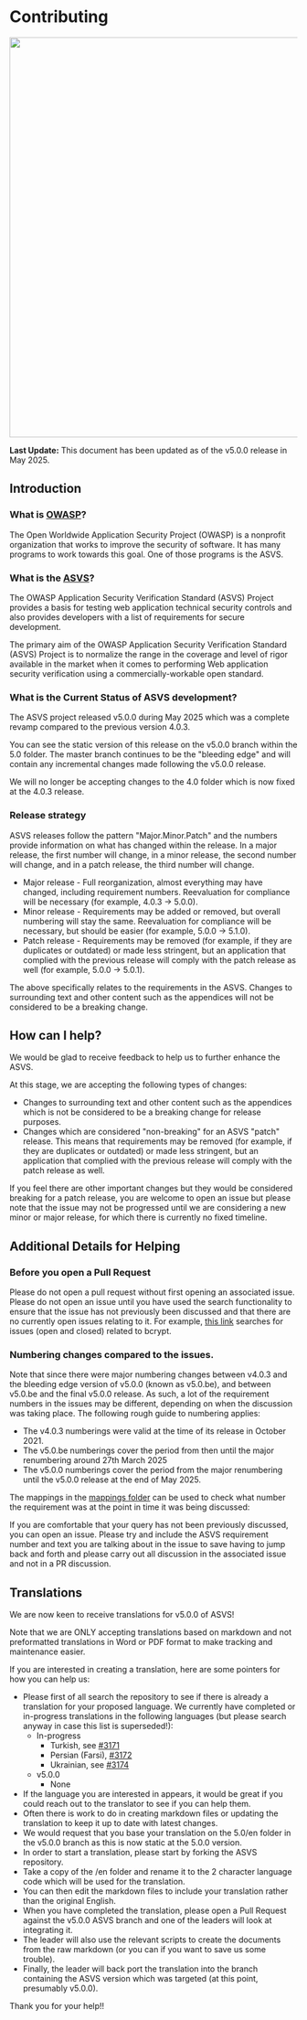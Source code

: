 # Contributing

<img src="https://owasp.org/www-project-application-security-verification-standard/assets/images/OWASP_ASVS_Linkedin_Banner-01.jpg" width="700px">

**Last Update:** This document has been updated as of the v5.0.0 release in May 2025.

## Introduction

### What is [OWASP](https://owasp.org/)?

The Open Worldwide Application Security Project (OWASP) is a nonprofit organization that works to improve the security of software. It has many programs to work towards this goal. One of those programs is the ASVS.

### What is the [ASVS](https://owasp.org/www-project-application-security-verification-standard/)?

The OWASP Application Security Verification Standard (ASVS) Project provides a basis for testing web application technical security controls and also provides developers with a list of requirements for secure development.

The primary aim of the OWASP Application Security Verification Standard (ASVS) Project is to normalize the range in the coverage and level of rigor available in the market when it comes to performing Web application security verification using a commercially-workable open standard.

### What is the Current Status of ASVS development?

The ASVS project released v5.0.0 during May 2025 which was a complete revamp compared to the previous version 4.0.3.

You can see the static version of this release on the v5.0.0 branch within the 5.0 folder. The master branch continues to be the "bleeding edge" and will contain any incremental changes made following the v5.0.0 release.

We will no longer be accepting changes to the 4.0 folder which is now fixed at the 4.0.3 release.

### Release strategy

ASVS releases follow the pattern "Major.Minor.Patch" and the numbers provide information on what has changed within the release. In a major release, the first number will change, in a minor release, the second number will change, and in a patch release, the third number will change.

* Major release - Full reorganization, almost everything may have changed, including requirement numbers. Reevaluation for compliance will be necessary (for example, 4.0.3 -> 5.0.0).
* Minor release - Requirements may be added or removed, but overall numbering will stay the same. Reevaluation for compliance will be necessary, but should be easier (for example, 5.0.0 -> 5.1.0).
* Patch release - Requirements may be removed (for example, if they are duplicates or outdated) or made less stringent, but an application that complied with the previous release will comply with the patch release as well (for example, 5.0.0 -> 5.0.1).

The above specifically relates to the requirements in the ASVS. Changes to surrounding text and other content such as the appendices will not be considered to be a breaking change.

## How can I help?

We would be glad to receive feedback to help us to further enhance the ASVS.

At this stage, we are accepting the following types of changes:

* Changes to surrounding text and other content such as the appendices which is not be considered to be a breaking change for release purposes.
* Changes which are considered "non-breaking" for an ASVS "patch" release. This means that requirements may be removed (for example, if they are duplicates or outdated) or made less stringent, but an application that complied with the previous release will comply with the patch release as well.

If you feel there are other important changes but they would be considered breaking for a patch release, you are welcome to open an issue but please note that the issue may not be progressed until we are considering a new minor or major release, for which there is currently no fixed timeline.

## Additional Details for Helping

### Before you open a Pull Request

Please do not open a pull request without first opening an associated issue. Please do not open an issue until you have used the search functionality to ensure that the issue has not previously been discussed and that there are no currently open issues relating to it. For example, [this link](https://github.com/OWASP/ASVS/issues?q=is%3Aissue+bcrypt) searches for issues (open and closed) related to bcrypt.

### Numbering changes compared to the issues.

Note that since there were major numbering changes between v4.0.3 and the bleeding edge version of v5.0.0 (known as v5.0.be), and between v5.0.be and the final v5.0.0 release. As such, a lot of the requirement numbers in the issues may be different, depending on when the discussion was taking place. The following rough guide to numbering applies:

* The v4.0.3 numberings were valid at the time of its release in October 2021.
* The v5.0.be numberings cover the period from then until the major renumbering around 27th March 2025
* The v5.0.0 numberings cover the period from the major renumbering until the v5.0.0 release at the end of May 2025. 

The mappings in the [mappings folder](https://github.com/OWASP/ASVS/tree/master/5.0/mappings/) can be used to check what number the requirement was at the point in time it was being discussed:

If you are comfortable that your query has not been previously discussed, you can open an issue. Please try and include the ASVS requirement number and text you are talking about in the issue to save having to jump back and forth and please carry out all discussion in the associated issue and not in a PR discussion.

<!-- COMMENTING OUT FOR FUTURE USE

  * Mapping from v4.0.3 to v5.0.0:
    * <https://github.com/OWASP/ASVS/blob/master/5.0/mappings/mapping_v4.0.3_to_v5.0.0.yml> - mapping file
    * <https://asvs.dev/mapping_v4.0.3_to_v5.0.0.html> - formatted output
  * Mapping from v5.0.0 to v4.0.3:
    * <https://github.com/OWASP/ASVS/blob/master/5.0/mappings/mapping_v5.0.0_to_v4.0.3.yml> - mapping file
    * <https://asvs.dev/mapping_v5.0.0_to_v4.0.3.html> - formatted output

Tags in new (v5.0.0) mapping file:

  * `ADDED` - new requirement
  * `MOVED FROM x.y.z` - reference to the requirement number from v4.0.3. Must have a matching `MOVE TO` tag in the old mapping file.
    * `GRAMMAR` - indicates that there are grammar or language corrections in the moved requirement, which don't change the requirement's meaning.
    * `MODIFIED` - indicates that the meaning of the moved requirement was changed (more than just a language or grammar change).
  * `SPLIT FROM x.y.z` - the v4.0.3 requirement was split to multiple requirements in v5.0.0. Must have a matching `SPLIT TO` in the old mapping file.
  * `MERGED FROM x.y.z` - the v4.0.3 requirement has been merged with another requirement for v5.0.0. Must have a matching `MERGED TO` tag in the old mapping file.
  * `COVERS x.y.z` - the v5.0.0 requirement covers the content of this v4.0.3 requirement. Must have a matching `COVERED BY x.y.z` tag in the old mapping file.

Tags in old (v4.0.3) mapping file:

  * `DELETED` - the v4.0.3 requirement is deleted in the new version, with a reason.
    * `DELETED, NOT IN SCOPE` - requirement has been decided to be out of the redefined scope of ASVS.
    * `DELETED, INCORRECT` - requirement was invalid or provided inadvisable advice.
    * `DELETED, NOT PRACTICAL` - the requirement was not practical (enough) to implement in reality.
    * `DELETED, INSUFFICIENT IMPACT` - the requirement provided insufficient benefit to be worthwhile.
    * `DELETED, MERGED TO x.y.z` - the requirement was merged to another requirement for v5.0.0. Must have a matching `MERGED FROM` tag in the new mapping file.
    * `DELETED, COVERED BY x.y.z` - the requirement was a duplicate of or is covered by another requirement in v5.0.0. Must have a matching `COVERS` tag in the new mapping file.
  * `MOVED TO x.y.z` - reference to the requirement number from v5.0.0. Must have a matching `MOVED FROM` tag in the new version
  * `SPLIT TO x.y.z, i.j.k` - the v4.0.3 requirement is divided into multiple requirements in v5.0.0. Must have matching `SPLIT FROM` tags in the new mapping file.

-->

## Translations

We are now keen to receive translations for v5.0.0 of ASVS!

Note that we are ONLY accepting translations based on markdown and not preformatted translations in Word or PDF format to make tracking and maintenance easier. 

If you are interested in creating a translation, here are some pointers for how you can help us:

* Please first of all search the repository to see if there is already a translation for your proposed language. We currently have completed or in-progress translations in the following languages (but please search anyway in case this list is superseded!):
    * In-progress
        * Turkish, see [#3171](https://github.com/OWASP/ASVS/issues/3171)
        * Persian (Farsi), [#3172](https://github.com/OWASP/ASVS/issues/3172)
        * Ukrainian, see [#3174](https://github.com/OWASP/ASVS/issues/3174)
    * v5.0.0
        * None
* If the language you are interested in appears, it would be great if you could reach out to the translator to see if you can help them.
* Often there is work to do in creating markdown files or updating the translation to keep it up to date with latest changes.
* We would request that you base your translation on the 5.0/en folder in the v5.0.0 branch as this is now static at the 5.0.0 version.
* In order to start a translation, please start by forking the ASVS repository.
* Take a copy of the /en folder and rename it to the 2 character language code which will be used for the translation.
* You can then edit the markdown files to include your translation rather than the original English.
* When you have completed the translation, please open a Pull Request against the v5.0.0 ASVS branch and one of the leaders will look at integrating it.
* The leader will also use the relevant scripts to create the documents from the raw markdown (or you can if you want to save us some trouble).
* Finally, the leader will back port the translation into the branch containing the ASVS version which was targeted (at this point, presumably v5.0.0).

Thank you for your help!!
